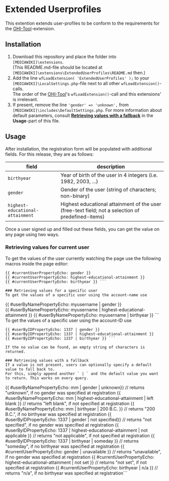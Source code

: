 # Extended Userprofiles

This extention extends user-profiles to be conform to the requirements for the [OHI-Tool](https://github.com/ViMaSter/OHI-Tool/)-extension.

## Installation
1. Download this repository and place the folder into `[MEDIAWIKI]\extensions`.  
(This README.md-file should be located at `[MEDIAWIKI]\extensions\ExtendedUserProfiles\README.md` then.)
2. Add the line `wfLoadExtension( 'ExtendedUserProfiles' );` to your `[MEDIAWIKI]\LocalSettings.php`-file next to all other `wfLoadExtension()`-calls.  
The order of the [OHI-Tool](https://github.com/ViMaSter/OHI-Tool/)'s `wfLoadExtension()`-call and this extensions' is irrelevant.
3. If present, remove the line `'gender' => 'unknown',` from `[MEDIAWIKI]\includes\DefaultSettings.php`. For more information about default parameters, consult [**Retrieving values with a fallback**](#Retrieving-values-with-a-fallback) in the **Usage**-part of this file.

## Usage
After installation, the registration form will be populated with additional fields. For this release, they are as follows:

| field                            | description
| -------------------------------- | ------------------------------------------------------------------------------------------------- |
| `birthyear`                      | Year of birth of the user in 4 integers (i.e. 1982, 2003, ...)
| `gender`                         | Gender of the user (string of characters; non-binary)
| `highest-educational-attainment` | Highest educational attainment of the user (free-text field; not a selection of predefined-items)

Once a user signed up and filled out these fields, you can get the value on any page using two ways.

### Retrieving values for current user
To get the values of the user currently watching the page use the following macros inside the page editor:
```
{{ #currentUserPropertyEcho: gender }}  
{{ #currentUserPropertyEcho: highest-educational-attainment }}
{{ #currentUserPropertyEcho: birthyear }} ```

### Retrieving values for a specific user
To get the values of a specific user using the account-name use
```
{{ #userByNamePropertyEcho: myusername | gender }}  
{{ #userByNamePropertyEcho: myusername | highest-educational-attainment }}
{{ #userByNamePropertyEcho: myusername | birthyear }} ```
To get the values of a specific user using the account-ID use
```
{{ #userByIDPropertyEcho: 1337 | gender }}  
{{ #userByIDPropertyEcho: 1337 | highest-educational-attainment }}
{{ #userByIDPropertyEcho: 1337 | birthyear }} ```

If the no value can be found, an empty string of characters is returned.

### Retrieving values with a fallback
If a value is not present, users can optionally specify a default value to fall back to.
For this, simply append another ` | ` and the default value you want to return. This works on every query.
```
{{ #userByNamePropertyEcho: mm | gender | unknown}}                                  // returns "unknown", if no gender was specified at registration
{{ #userByNamePropertyEcho: mm | highest-educational-attainment | left blank }}      // returns "left blank", if not specified at registration
{{ #userByNamePropertyEcho: mm | birthyear | 200 B.C. }}                             // returns "200 B.C.", if no birthyear was specified at registration
{{ #userByIDPropertyEcho: 1337 | gender | not specified}}                            // returns "not specified", if no gender was specified at registration
{{ #userByIDPropertyEcho: 1337 | highest-educational-attainment | not applicable }}  // returns "not applicable", if not specified at registration
{{ #userByIDPropertyEcho: 1337 | birthyear | someday }}                              // returns "someday", if no birthyear was specified at registration
{{ #currentUserPropertyEcho: gender | unavailable }}                                 // returns "unavailable", if no gender was specified at registration
{{ #currentUserPropertyEcho: highest-educational-attainment | not set }}             // returns "not set", if not specified at registration
{{ #currentUserPropertyEcho: birthyear | n/a }}                                      // returns "n/a", if no birthyear was specified at registration```

